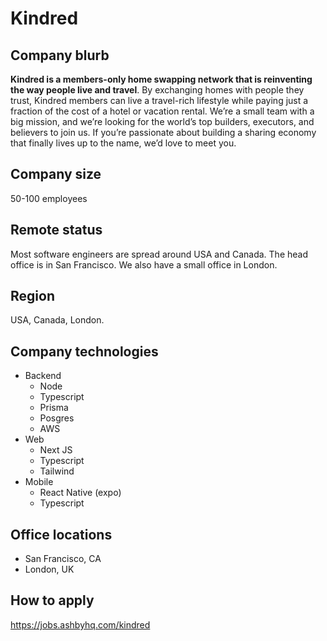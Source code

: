 # Kindred

## Company blurb

**Kindred is a members-only home swapping network that is reinventing the way people live and travel**. By exchanging homes with people they trust, Kindred members can live a travel-rich lifestyle while paying just a fraction of the cost of a hotel or vacation rental. We’re a small team with a big mission, and we’re looking for the world’s top builders, executors, and believers to join us. If you’re passionate about building a sharing economy that finally lives up to the name, we’d love to meet you.

## Company size

50-100 employees

## Remote status

Most software engineers are spread around USA and Canada. The head office is in San Francisco. We also have a small office in London.

## Region

USA, Canada, London.

## Company technologies

* Backend
  * Node
  * Typescript
  * Prisma
  * Posgres
  * AWS
* Web
  * Next JS
  * Typescript 
  * Tailwind
* Mobile
  * React Native (expo)
  * Typescript

## Office locations

* San Francisco, CA
* London, UK

## How to apply

https://jobs.ashbyhq.com/kindred
